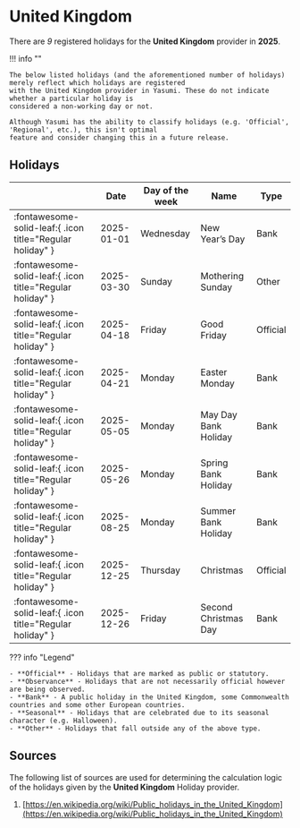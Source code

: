 # United Kingdom

There are _9_ registered holidays for the **United Kingdom** provider in **2025**.

!!! info ""

    The below listed holidays (and the aforementioned number of holidays) merely reflect which holidays are registered
    with the United Kingdom provider in Yasumi. These do not indicate whether a particular holiday is
    considered a non-working day or not.

    Although Yasumi has the ability to classify holidays (e.g. 'Official', 'Regional', etc.), this isn't optimal
    feature and consider changing this in a future release.

## Holidays

|     | Date | Day of the week | Name | Type |
| --- | ---- | --------------- | ---- | ---- |
| :fontawesome-solid-leaf:{ .icon title="Regular holiday" } | 2025-01-01 | Wednesday | New Year’s Day | Bank |
| :fontawesome-solid-leaf:{ .icon title="Regular holiday" } | 2025-03-30 | Sunday | Mothering Sunday | Other |
| :fontawesome-solid-leaf:{ .icon title="Regular holiday" } | 2025-04-18 | Friday | Good Friday | Official |
| :fontawesome-solid-leaf:{ .icon title="Regular holiday" } | 2025-04-21 | Monday | Easter Monday | Bank |
| :fontawesome-solid-leaf:{ .icon title="Regular holiday" } | 2025-05-05 | Monday | May Day Bank Holiday | Bank |
| :fontawesome-solid-leaf:{ .icon title="Regular holiday" } | 2025-05-26 | Monday | Spring Bank Holiday | Bank |
| :fontawesome-solid-leaf:{ .icon title="Regular holiday" } | 2025-08-25 | Monday | Summer Bank Holiday | Bank |
| :fontawesome-solid-leaf:{ .icon title="Regular holiday" } | 2025-12-25 | Thursday | Christmas | Official |
| :fontawesome-solid-leaf:{ .icon title="Regular holiday" } | 2025-12-26 | Friday | Second Christmas Day | Bank |

??? info "Legend"

    - **Official** - Holidays that are marked as public or statutory.
    - **Observance** - Holidays that are not necessarily official however are being observed.
    - **Bank** - A public holiday in the United Kingdom, some Commonwealth countries and some other European countries.
    - **Seasonal** - Holidays that are celebrated due to its seasonal character (e.g. Halloween).
    - **Other** - Holidays that fall outside any of the above type.

## Sources

The following list of sources are used for determining the calculation logic of
the holidays given by the **United Kingdom** Holiday provider.


1. [https://en.wikipedia.org/wiki/Public_holidays_in_the_United_Kingdom](https://en.wikipedia.org/wiki/Public_holidays_in_the_United_Kingdom)
   